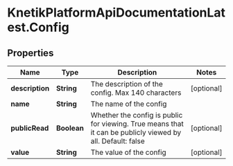 # KnetikPlatformApiDocumentationLatest.Config

## Properties
Name | Type | Description | Notes
------------ | ------------- | ------------- | -------------
**description** | **String** | The description of the config.  Max 140 characters | [optional] 
**name** | **String** | The name of the config | 
**publicRead** | **Boolean** | Whether the config is public for viewing. True means that it can be publicly viewed by all. Default: false | [optional] 
**value** | **String** | The value of the config | [optional] 


